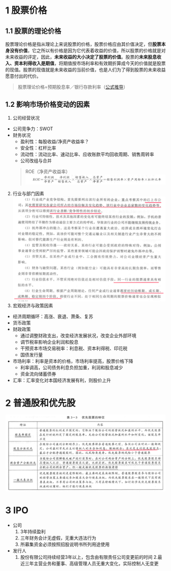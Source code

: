 # 1 股票价格
## 1.1 股票的理论价格
股票理论价格是指从理论上来说股票的价格，股票价格应由其价值决定，但**股票本身没有价值**，它之所以有价格是因为它代表着收益的价值，所以股票的价格就是对未来收益的评定，因此，**未来收益的大小决定了股票的价值**。股票的**未来股息收入、资本利得收入是期值**，将期值按市场利率和有效期折算成今天的价值就是股票的现值。股票的现值就是未来收益的当前价值，也是人们为了得到股票的未来收益愿意付出的代价。

>股票理论价格=预期股息率／银行存款利率（[公式推导](https://www.wendangwang.com/doc/2c4642fc270ec6040e93db97)）
## 1.2 影响市场价格变动的因素
1. 公司经营状况
- 公司竞争力：SWOT
- 财务状况
    - 盈利性：每股收益/净资产收益率？
    - 安全性：杠杆比率
    - 流动性：流动比率、速动比率、应收账款平均回收周期、销售周转率
    - 公司改组与合并
    > ROE（净资产收益率）![](pic/ROE.png)
2. 行业与部门因素
![](pic/行业因素.png)
3. 宏观经济与政策因素
- 经济周期循环：高涨、衰退、萧条、复苏
- 货币政策
- 财政政策
    - 通过调整财政支出，改变经济发展状况，改变企业外部环境
    - 调节税率影响企业利润和股息
    - 干预资本市场交易税率：利息税、资本利得税、印花税
    - 国债发行量
- 市场利率：利率是资本的价格，市场利率提高，股票价格下降
    - 利率调高，公司债务利息负担加重，利润和股息减少
    - 资金流向储蓄债券
- 汇率：汇率变化对本国经济发展有利，则股价上升

# 2 普通股和优先股
![](pic/优先股特征.png)

# 3 IPO
- 公司
    1. 3年持续盈利
    2. 三年财务会计无虚假，无重大违法行为
    3. 所募集资金必须按照招股说明书所列用途使用
- 发行人
    1. 股份有限公司持续经营3年以上，包含由有限责任公司变更前的时间
    2.最近三年主营业务和董事、高级管理人员无重大变化，实际控制人无变更
